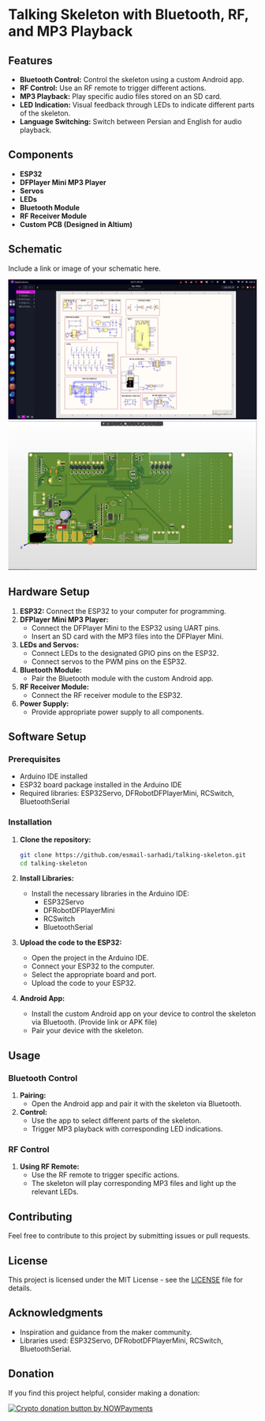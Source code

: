 # Talking Skeleton with Bluetooth, RF, and MP3 Playback

## Features
- **Bluetooth Control:** Control the skeleton using a custom Android app.
- **RF Control:** Use an RF remote to trigger different actions.
- **MP3 Playback:** Play specific audio files stored on an SD card.
- **LED Indication:** Visual feedback through LEDs to indicate different parts of the skeleton.
- **Language Switching:** Switch between Persian and English for audio playback.

## Components
- **ESP32**
- **DFPlayer Mini MP3 Player**
- **Servos**
- **LEDs**
- **Bluetooth Module**
- **RF Receiver Module**
- **Custom PCB (Designed in Altium)**

## Schematic
Include a link or image of your schematic here.

![Schematic](Images/2.png)
![3D Board](Images/1.png)

## Hardware Setup
1. **ESP32:** Connect the ESP32 to your computer for programming.
2. **DFPlayer Mini MP3 Player:**
   - Connect the DFPlayer Mini to the ESP32 using UART pins.
   - Insert an SD card with the MP3 files into the DFPlayer Mini.
3. **LEDs and Servos:**
   - Connect LEDs to the designated GPIO pins on the ESP32.
   - Connect servos to the PWM pins on the ESP32.
4. **Bluetooth Module:**
   - Pair the Bluetooth module with the custom Android app.
5. **RF Receiver Module:**
   - Connect the RF receiver module to the ESP32.
6. **Power Supply:**
   - Provide appropriate power supply to all components.

## Software Setup

### Prerequisites
- Arduino IDE installed
- ESP32 board package installed in the Arduino IDE
- Required libraries: ESP32Servo, DFRobotDFPlayerMini, RCSwitch, BluetoothSerial

### Installation
1. **Clone the repository:**
   ```bash
   git clone https://github.com/esmail-sarhadi/talking-skeleton.git
   cd talking-skeleton
   ```

2. **Install Libraries:**
   - Install the necessary libraries in the Arduino IDE:
     - ESP32Servo
     - DFRobotDFPlayerMini
     - RCSwitch
     - BluetoothSerial

3. **Upload the code to the ESP32:**
   - Open the project in the Arduino IDE.
   - Connect your ESP32 to the computer.
   - Select the appropriate board and port.
   - Upload the code to your ESP32.

4. **Android App:**
   - Install the custom Android app on your device to control the skeleton via Bluetooth. (Provide link or APK file)
   - Pair your device with the skeleton.

## Usage

### Bluetooth Control
1. **Pairing:**
   - Open the Android app and pair it with the skeleton via Bluetooth.
2. **Control:**
   - Use the app to select different parts of the skeleton.
   - Trigger MP3 playback with corresponding LED indications.

### RF Control
1. **Using RF Remote:**
   - Use the RF remote to trigger specific actions.
   - The skeleton will play corresponding MP3 files and light up the relevant LEDs.

## Contributing
Feel free to contribute to this project by submitting issues or pull requests.

## License
This project is licensed under the MIT License - see the [LICENSE](LICENSE) file for details.

## Acknowledgments
- Inspiration and guidance from the maker community.
- Libraries used: ESP32Servo, DFRobotDFPlayerMini, RCSwitch, BluetoothSerial.
<h2 id="donation">Donation</h2>

<p>If you find this project helpful, consider making a donation:</p>
<p><a href="https://nowpayments.io/donation?api_key=REWCYVC-A1AMFK3-QNRS663-PKJSBD2&source=lk_donation&medium=referral" target="_blank">
     <img src="https://nowpayments.io/images/embeds/donation-button-black.svg" alt="Crypto donation button by NOWPayments">
</a></p>
